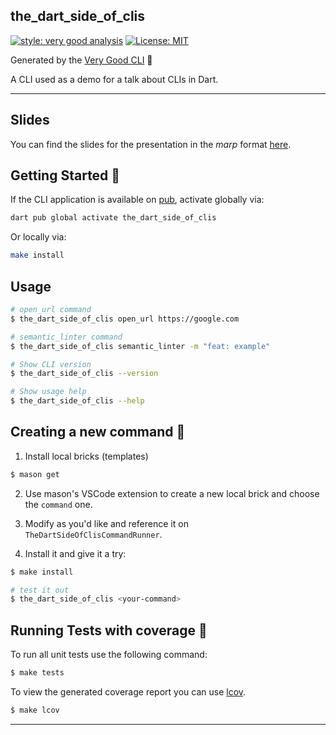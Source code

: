 ## the_dart_side_of_clis

[![style: very good analysis][very_good_analysis_badge]][very_good_analysis_link]
[![License: MIT][license_badge]][license_link]

Generated by the [Very Good CLI][very_good_cli_link] 🤖

A CLI used as a demo for a talk about CLIs in Dart.

---

## Slides

You can find the slides for the presentation in the _marp_ format [here](slides/full_presentation.md).

## Getting Started 🚀

If the CLI application is available on [pub](https://pub.dev), activate globally via:

```sh
dart pub global activate the_dart_side_of_clis
```

Or locally via:

```sh
make install
```

## Usage

```sh
# open_url command
$ the_dart_side_of_clis open_url https://google.com

# semantic_linter command
$ the_dart_side_of_clis semantic_linter -m "feat: example"

# Show CLI version
$ the_dart_side_of_clis --version

# Show usage help
$ the_dart_side_of_clis --help
```

## Creating a new command 📝

1. Install local bricks (templates)

```sh
$ mason get
```

2. Use mason's VSCode extension to create a new local brick and choose the `command` one.

3. Modify as you'd like and reference it on `TheDartSideOfClisCommandRunner`.

4. Install it and give it a try:

```sh
$ make install

# test it out
$ the_dart_side_of_clis <your-command>
```

## Running Tests with coverage 🧪

To run all unit tests use the following command:

```sh
$ make tests
```

To view the generated coverage report you can use [lcov](https://github.com/linux-test-project/lcov).

```sh
$ make lcov
```

---

[license_badge]: https://img.shields.io/badge/license-MIT-blue.svg
[license_link]: https://opensource.org/licenses/MIT
[very_good_analysis_badge]: https://img.shields.io/badge/style-very_good_analysis-B22C89.svg
[very_good_analysis_link]: https://pub.dev/packages/very_good_analysis
[very_good_cli_link]: https://github.com/VeryGoodOpenSource/very_good_cli
